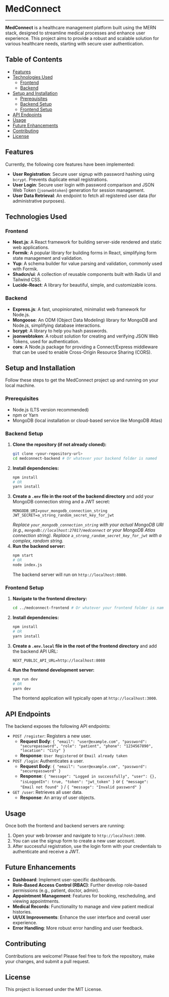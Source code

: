 # MedConnect

---

**MedConnect** is a healthcare management platform built using the MERN stack, designed to streamline medical processes and enhance user experience. This project aims to provide a robust and scalable solution for various healthcare needs, starting with secure user authentication.

## Table of Contents

- [Features](#features)
- [Technologies Used](#technologies-used)
  - [Frontend](#frontend)
  - [Backend](#backend)
- [Setup and Installation](#setup-and-installation)
  - [Prerequisites](#prerequisites)
  - [Backend Setup](#backend-setup)
  - [Frontend Setup](#frontend-setup)
- [API Endpoints](#api-endpoints)
- [Usage](#usage)
- [Future Enhancements](#future-enhancements)
- [Contributing](#contributing)
- [License](#license)

## Features

Currently, the following core features have been implemented:

- **User Registration**: Secure user signup with password hashing using `bcrypt`. Prevents duplicate email registrations.
- **User Login**: Secure user login with password comparison and JSON Web Token (`jsonwebtoken`) generation for session management.
- **User Data Retrieval**: An endpoint to fetch all registered user data (for administrative purposes).

## Technologies Used

### Frontend

- **Next.js**: A React framework for building server-side rendered and static web applications.
- **Formik**: A popular library for building forms in React, simplifying form state management and validation.
- **Yup**: A schema builder for value parsing and validation, commonly used with Formik.
- **Shadcn/ui**: A collection of reusable components built with Radix UI and Tailwind CSS.
- **Lucide-React**: A library for beautiful, simple, and customizable icons.

### Backend

- **Express.js**: A fast, unopinionated, minimalist web framework for Node.js.
- **Mongoose**: An ODM (Object Data Modeling) library for MongoDB and Node.js, simplifying database interactions.
- **bcrypt**: A library to help you hash passwords.
- **jsonwebtoken**: A robust solution for creating and verifying JSON Web Tokens, used for authentication.
- **cors**: A Node.js package for providing a Connect/Express middleware that can be used to enable Cross-Origin Resource Sharing (CORS).

## Setup and Installation

Follow these steps to get the MedConnect project up and running on your local machine.

### Prerequisites

- Node.js (LTS version recommended)
- npm or Yarn
- MongoDB (local installation or cloud-based service like MongoDB Atlas)

### Backend Setup

1.  **Clone the repository (if not already cloned):**
    ```bash
    git clone <your-repository-url>
    cd medconnect-backend # Or whatever your backend folder is named
    ```
2.  **Install dependencies:**
    ```bash
    npm install
    # OR
    yarn install
    ```
3.  **Create a `.env` file in the root of the backend directory** and add your MongoDB connection string and a JWT secret:
    ```
    MONGODB_URI=your_mongodb_connection_string
    JWT_SECRET=a_strong_random_secret_key_for_jwt
    ```
    _Replace `your_mongodb_connection_string` with your actual MongoDB URI (e.g., `mongodb://localhost:27017/medconnect` or your MongoDB Atlas connection string)._
    _Replace `a_strong_random_secret_key_for_jwt` with a complex, random string._
4.  **Run the backend server:**
    ```bash
    npm start
    # OR
    node index.js
    ```
    The backend server will run on `http://localhost:8080`.

### Frontend Setup

1.  **Navigate to the frontend directory:**
    ```bash
    cd ../medconnect-frontend # Or whatever your frontend folder is named
    ```
2.  **Install dependencies:**
    ```bash
    npm install
    # OR
    yarn install
    ```
3.  **Create a `.env.local` file in the root of the frontend directory** and add the backend API URL:
    ```
    NEXT_PUBLIC_API_URL=http://localhost:8080
    ```
4.  **Run the frontend development server:**
    ```bash
    npm run dev
    # OR
    yarn dev
    ```
    The frontend application will typically open at `http://localhost:3000`.

## API Endpoints

The backend exposes the following API endpoints:

- `POST /register`: Registers a new user.
  - **Request Body**: `{ "email": "user@example.com", "password": "securepassword", "role": "patient", "phone": "1234567890", "location": "City" }`
  - **Response**: `User Registered` or `Email already taken`
- `POST /login`: Authenticates a user.
  - **Request Body**: `{ "email": "user@example.com", "password": "securepassword" }`
  - **Response**: `{ "message": "Logged in successfully", "user": {}, "isLoggedIn": true, "token": "jwt_token" }` or `{ "message": "Email not found" }` / `{ "message": "Invalid password" }`
- `GET /user`: Retrieves all user data.
  - **Response**: An array of user objects.

## Usage

Once both the frontend and backend servers are running:

1.  Open your web browser and navigate to `http://localhost:3000`.
2.  You can use the signup form to create a new user account.
3.  After successful registration, use the login form with your credentials to authenticate and receive a JWT.

## Future Enhancements

- **Dashboard**: Implement user-specific dashboards.
- **Role-Based Access Control (RBAC)**: Further develop role-based permissions (e.g., patient, doctor, admin).
- **Appointment Management**: Features for booking, rescheduling, and viewing appointments.
- **Medical Records**: Functionality to manage and view patient medical histories.
- **UI/UX Improvements**: Enhance the user interface and overall user experience.
- **Error Handling**: More robust error handling and user feedback.

## Contributing

Contributions are welcome! Please feel free to fork the repository, make your changes, and submit a pull request.

## License

This project is licensed under the MIT License.
